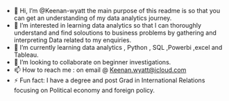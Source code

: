 - 👋 Hi, I’m @Keenan-wyatt the main purpose of this readme is so that you can get an understanding of my data analytics journey.
- 👀 I’m interested in learning data analytics so that I can thoroughly understand and find soloutions to business problems by gathering and interpreting Data related to my enquiries.
- 🌱 I’m currently learning data analytics , Python , SQL ,Powerbi ,excel and Tableau.
- 💞️ I’m looking to collaborate on beginner investigations.
- 📫 How to reach me : on email @ Keenan.wyatt@icloud.com
- ⚡ Fun fact: I have a degree and post Grad in International Relations focusing on Political economy and foreign policy.

<!---
Keenan-wyatt/Keenan-wyatt is a ✨ special ✨ repository because its `README.md` (this file) appears on your GitHub profile.
You can click the Preview link to take a look at your changes.
--->

